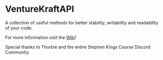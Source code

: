 # VentureKraftAPI

A collection of useful methods for better stability, writability and readability of your code.

For more information visit the [Wiki](https://github.com/VentureKraftDevs/VentureKraftAPI/wiki)!

Special thanks to Thorbie and the entire Stephen Kings Course Discord Community.

